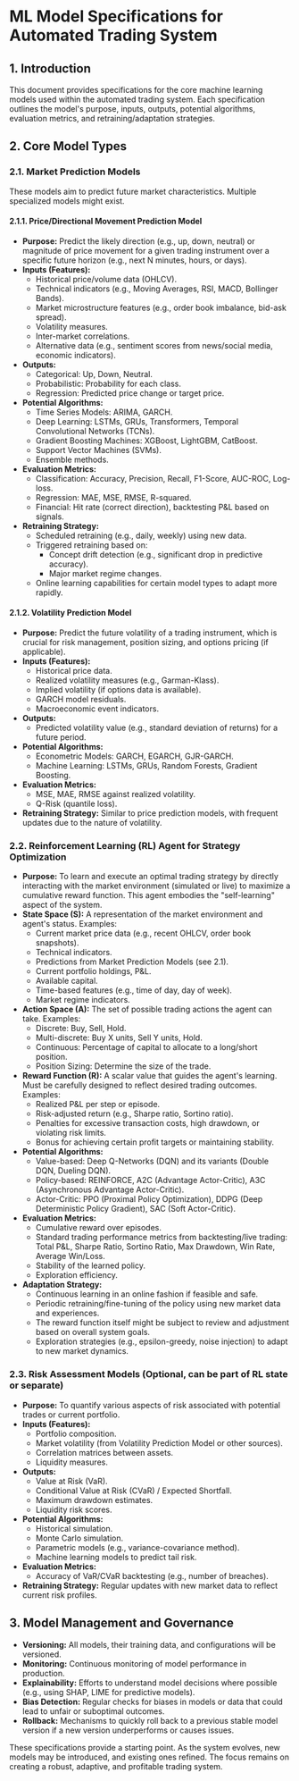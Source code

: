 # ML Model Specifications for Automated Trading System

## 1. Introduction

This document provides specifications for the core machine learning models used within the automated trading system. Each specification outlines the model's purpose, inputs, outputs, potential algorithms, evaluation metrics, and retraining/adaptation strategies.

## 2. Core Model Types

### 2.1. Market Prediction Models

These models aim to predict future market characteristics. Multiple specialized models might exist.

#### 2.1.1. Price/Directional Movement Prediction Model

*   **Purpose:** Predict the likely direction (e.g., up, down, neutral) or magnitude of price movement for a given trading instrument over a specific future horizon (e.g., next N minutes, hours, or days).
*   **Inputs (Features):**
    *   Historical price/volume data (OHLCV).
    *   Technical indicators (e.g., Moving Averages, RSI, MACD, Bollinger Bands).
    *   Market microstructure features (e.g., order book imbalance, bid-ask spread).
    *   Volatility measures.
    *   Inter-market correlations.
    *   Alternative data (e.g., sentiment scores from news/social media, economic indicators).
*   **Outputs:**
    *   Categorical: Up, Down, Neutral.
    *   Probabilistic: Probability for each class.
    *   Regression: Predicted price change or target price.
*   **Potential Algorithms:**
    *   Time Series Models: ARIMA, GARCH.
    *   Deep Learning: LSTMs, GRUs, Transformers, Temporal Convolutional Networks (TCNs).
    *   Gradient Boosting Machines: XGBoost, LightGBM, CatBoost.
    *   Support Vector Machines (SVMs).
    *   Ensemble methods.
*   **Evaluation Metrics:**
    *   Classification: Accuracy, Precision, Recall, F1-Score, AUC-ROC, Log-loss.
    *   Regression: MAE, MSE, RMSE, R-squared.
    *   Financial: Hit rate (correct direction), backtesting P&L based on signals.
*   **Retraining Strategy:**
    *   Scheduled retraining (e.g., daily, weekly) using new data.
    *   Triggered retraining based on:
        *   Concept drift detection (e.g., significant drop in predictive accuracy).
        *   Major market regime changes.
    *   Online learning capabilities for certain model types to adapt more rapidly.

#### 2.1.2. Volatility Prediction Model

*   **Purpose:** Predict the future volatility of a trading instrument, which is crucial for risk management, position sizing, and options pricing (if applicable).
*   **Inputs (Features):**
    *   Historical price data.
    *   Realized volatility measures (e.g., Garman-Klass).
    *   Implied volatility (if options data is available).
    *   GARCH model residuals.
    *   Macroeconomic event indicators.
*   **Outputs:**
    *   Predicted volatility value (e.g., standard deviation of returns) for a future period.
*   **Potential Algorithms:**
    *   Econometric Models: GARCH, EGARCH, GJR-GARCH.
    *   Machine Learning: LSTMs, GRUs, Random Forests, Gradient Boosting.
*   **Evaluation Metrics:**
    *   MSE, MAE, RMSE against realized volatility.
    *   Q-Risk (quantile loss).
*   **Retraining Strategy:** Similar to price prediction models, with frequent updates due to the nature of volatility.

### 2.2. Reinforcement Learning (RL) Agent for Strategy Optimization

*   **Purpose:** To learn and execute an optimal trading strategy by directly interacting with the market environment (simulated or live) to maximize a cumulative reward function. This agent embodies the "self-learning" aspect of the system.
*   **State Space (S):** A representation of the market environment and agent's status. Examples:
    *   Current market price data (e.g., recent OHLCV, order book snapshots).
    *   Technical indicators.
    *   Predictions from Market Prediction Models (see 2.1).
    *   Current portfolio holdings, P&L.
    *   Available capital.
    *   Time-based features (e.g., time of day, day of week).
    *   Market regime indicators.
*   **Action Space (A):** The set of possible trading actions the agent can take. Examples:
    *   Discrete: Buy, Sell, Hold.
    *   Multi-discrete: Buy X units, Sell Y units, Hold.
    *   Continuous: Percentage of capital to allocate to a long/short position.
    *   Position Sizing: Determine the size of the trade.
*   **Reward Function (R):** A scalar value that guides the agent's learning. Must be carefully designed to reflect desired trading outcomes. Examples:
    *   Realized P&L per step or episode.
    *   Risk-adjusted return (e.g., Sharpe ratio, Sortino ratio).
    *   Penalties for excessive transaction costs, high drawdown, or violating risk limits.
    *   Bonus for achieving certain profit targets or maintaining stability.
*   **Potential Algorithms:**
    *   Value-based: Deep Q-Networks (DQN) and its variants (Double DQN, Dueling DQN).
    *   Policy-based: REINFORCE, A2C (Advantage Actor-Critic), A3C (Asynchronous Advantage Actor-Critic).
    *   Actor-Critic: PPO (Proximal Policy Optimization), DDPG (Deep Deterministic Policy Gradient), SAC (Soft Actor-Critic).
*   **Evaluation Metrics:**
    *   Cumulative reward over episodes.
    *   Standard trading performance metrics from backtesting/live trading: Total P&L, Sharpe Ratio, Sortino Ratio, Max Drawdown, Win Rate, Average Win/Loss.
    *   Stability of the learned policy.
    *   Exploration efficiency.
*   **Adaptation Strategy:**
    *   Continuous learning in an online fashion if feasible and safe.
    *   Periodic retraining/fine-tuning of the policy using new market data and experiences.
    *   The reward function itself might be subject to review and adjustment based on overall system goals.
    *   Exploration strategies (e.g., epsilon-greedy, noise injection) to adapt to new market dynamics.

### 2.3. Risk Assessment Models (Optional, can be part of RL state or separate)

*   **Purpose:** To quantify various aspects of risk associated with potential trades or current portfolio.
*   **Inputs (Features):**
    *   Portfolio composition.
    *   Market volatility (from Volatility Prediction Model or other sources).
    *   Correlation matrices between assets.
    *   Liquidity measures.
*   **Outputs:**
    *   Value at Risk (VaR).
    *   Conditional Value at Risk (CVaR) / Expected Shortfall.
    *   Maximum drawdown estimates.
    *   Liquidity risk scores.
*   **Potential Algorithms:**
    *   Historical simulation.
    *   Monte Carlo simulation.
    *   Parametric models (e.g., variance-covariance method).
    *   Machine learning models to predict tail risk.
*   **Evaluation Metrics:**
    *   Accuracy of VaR/CVaR backtesting (e.g., number of breaches).
*   **Retraining Strategy:** Regular updates with new market data to reflect current risk profiles.

## 3. Model Management and Governance

*   **Versioning:** All models, their training data, and configurations will be versioned.
*   **Monitoring:** Continuous monitoring of model performance in production.
*   **Explainability:** Efforts to understand model decisions where possible (e.g., using SHAP, LIME for predictive models).
*   **Bias Detection:** Regular checks for biases in models or data that could lead to unfair or suboptimal outcomes.
*   **Rollback:** Mechanisms to quickly roll back to a previous stable model version if a new version underperforms or causes issues.

These specifications provide a starting point. As the system evolves, new models may be introduced, and existing ones refined. The focus remains on creating a robust, adaptive, and profitable trading system.
